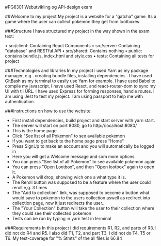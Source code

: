 #PG6301 Webutvikling og API-design exam

##Welcome to my project
My project is a website for a "gatcha" game. Its a game where the user can collect pokemon they get from lootboxes.

###Structure
I have structured my project in the way shown in the exam text:

• src/client: Containing React Components
• src/server: Containing "database" and RESTful API
• src/shared: Contains nothing
• public: contains bundle.js, index.html and style.css
• tests: Containing all tests for project

###Technologies and libraries
In my project i used Yarn as my package manager, e.g.. creating bundle files, installing dependencies.. I have used
GitBash as my terminal to easily use Yarn for example. I have used Babel to compile my javascript.
I have used React, and react-router-dom to sync my UI with til URL. I have used Express for forming responses, handle routes.
I am using Jest to test my project. I am using passport to help me with authentication.


###Instructions on how to use the website:
- First install dependencies, build project and start server with yarn start.
- The server will start on port 8080, go to http://localhost:8080/ 
- This is the home page
- Click "See list of all Pokemon" to see available pokemon
- If you want to get back to the home page press "Home"
- Press SignUp to make an account and you will automatically be logged in
- Here you will get a Welcome message and som more options
- You can press "See list of all Pokemon" to see available pokemon again
- You can press "Open Lootbox", and then "Open lootbox" again to open it.
- A Pokemon will drop, showing wich one a what type it is.
- The Reroll button was supposed to be a feature where the user could reroll e,g. 3 times
- The "Add to collection" link, was supposed to become a button what would save to pokemon to the users collection aswell as redirect into collection page, 
now it just redirects the user..
- The "Your Collection" button will take the user to their collection where they could see their collected pokemon
- Tests can be run by typing in yarn test in terminal

###Requirements
In this project i did requirements R1, R2, and parts of R3. I did not do R4 and R5. I also did T1, T2, and part T3. I did not do T4, T5 or T6.
My test-coverage for "% Stmts" of the all files is 66.84